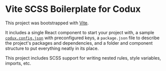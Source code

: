 # Vite SCSS Boilerplate for Codux

This project was bootstrapped with [Vite](https://vitejs.dev).

It includes a single React component to start your project with, a sample [`codux.config.json`](codux.config.json) with preconfigured keys, a `package.json` file to describe the project's packages and dependencies, and a folder and component structure to put everything neatly in its place.

This project includes SCSS support for writing nested rules, style variables, imports, etc.
